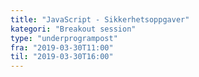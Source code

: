 ```yaml
---
title: "JavaScript - Sikkerhetsoppgaver"
kategori: "Breakout session"
type: "underprogrampost"
fra: "2019-03-30T11:00"
til: "2019-03-30T16:00"
---
```

